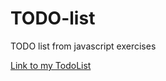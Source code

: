 # TODO-list
TODO list from javascript exercises


<a href="https://paulonova.github.io/TODO-list/"> Link to my TodoList </a>
